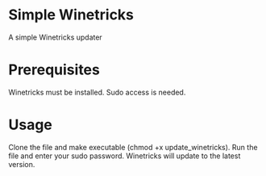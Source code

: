 # Simple Winetricks
A simple Winetricks updater

# Prerequisites
Winetricks must be installed.
Sudo access is needed.

# Usage
Clone the file and make executable (chmod +x update_winetricks).
Run the file and enter your sudo password.
Winetricks will update to the latest version.